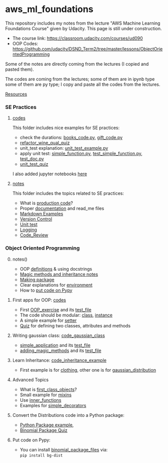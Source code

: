 # aws_ml_foundations

This repository includes my notes from the lecture "AWS Machine Learning Foundations Course" given by Udacity.
This page is still under construction. 

- The course link: https://classroom.udacity.com/courses/ud090
- OOP Codes: https://github.com/udacity/DSND_Term2/tree/master/lessons/ObjectOrientedProgramming

Some of the notes are directly coming from the lectures (I copied and pasted them). 

The codes are coming from the lectures; some of them are in ipynb type some of them are py type; I copy and paste all the 
codes from the lectures.

[Resources](https://github.com/pelinbalci/aws_ml_foundations/blob/master/Resources.md)

### SE Practices

1. [codes](https://github.com/pelinbalci/aws_ml_foundations/tree/master/SE_Practices/codes)

    This folder includes nice examples for SE practices: 
        
    - check the durations: [books_code.py](https://github.com/pelinbalci/aws_ml_foundations/blob/master/SE_Practices/codes/0_optimizing_code_common_books.py), [gift_code.py](https://github.com/pelinbalci/aws_ml_foundations/blob/master/SE_Practices/codes/1_optimizing_code_holiday_gifts.py)
    - [refactor_wine_qual_quiz](https://github.com/pelinbalci/aws_ml_foundations/blob/master/SE_Practices/codes/2_refactor_wine_quality.py)   
    - unit_test explanation: [unit_test_example.py](https://github.com/pelinbalci/aws_ml_foundations/blob/master/SE_Practices/codes/3_unit_test_simple_ex.py)
    - apply unit test: [simple_function.py](https://github.com/pelinbalci/aws_ml_foundations/blob/master/SE_Practices/codes/simple_function.py), [test_simple_function.py](https://github.com/pelinbalci/aws_ml_foundations/blob/master/SE_Practices/codes/test_simple_function.py), [test_doc.py]()  
    - [unit_test_quiz](https://github.com/pelinbalci/aws_ml_foundations/blob/master/SE_Practices/codes/test_nearest.py)
    
    I also added jupyter notebooks [here](https://github.com/pelinbalci/aws_ml_foundations/tree/master/SE_Practices/jupyter_notebooks)

2. [notes](https://github.com/pelinbalci/aws_ml_foundations/tree/master/SE_Practices/notes)
    
    This folder includes the topics related to SE practices:
    
    - What is [production code](https://github.com/pelinbalci/aws_ml_foundations/blob/master/SE_Practices/notes/1_Production_Code.md)?
    - Proper [documentation](https://github.com/pelinbalci/aws_ml_foundations/blob/master/SE_Practices/notes/2_Documentation.md) and read_me files
    - [Markdown Examples](https://github.com/pelinbalci/aws_ml_foundations/blob/master/SE_Practices/notes/3_Markdown_Examples.md)
    - [Version Control](https://github.com/pelinbalci/aws_ml_foundations/blob/master/SE_Practices/notes/4_Version_Control.md)
    - [Unit test](https://github.com/pelinbalci/aws_ml_foundations/blob/master/SE_Practices/notes/5_Unit_Test.md)
    - [Logging](https://github.com/pelinbalci/aws_ml_foundations/blob/master/SE_Practices/notes/6_Logging.md)
    - [Code_Review](https://github.com/pelinbalci/aws_ml_foundations/blob/master/SE_Practices/notes/7_Code_Review.md)
 
 
### Object Oriented Programming

0. notes()
    - OOP [definitions](https://github.com/pelinbalci/aws_ml_foundations/blob/master/OOP/notes/0_OOP_definitions.md) & using docstrings
    - [Magic methods and inheritance notes](https://github.com/pelinbalci/aws_ml_foundations/blob/master/OOP/notes/1_magic_methods_inheritance.md)
    - [Making package](https://github.com/pelinbalci/aws_ml_foundations/blob/master/OOP/notes/2_making_package.md)
    - Clear explanations for [environment](https://github.com/pelinbalci/aws_ml_foundations/blob/master/OOP/notes/3_environments.md)
    - How to [put code on Pypy](https://github.com/pelinbalci/aws_ml_foundations/blob/master/OOP/notes/4_upload_to_pypy.md)
    
1. First apps for OOP: [codes](https://github.com/pelinbalci/aws_ml_foundations/tree/master/OOP/codes)
    
    - First [OOP_exercise](https://github.com/pelinbalci/aws_ml_foundations/blob/master/OOP/codes/shirt_example.py) and its [test_file](https://github.com/pelinbalci/aws_ml_foundations/blob/master/OOP/codes/test_shirt_ex.py)
    - The code should be modular: [class](https://github.com/pelinbalci/aws_ml_foundations/blob/master/OOP/codes/modular_shirt_class.py), [instance](https://github.com/pelinbalci/aws_ml_foundations/blob/master/OOP/codes/modular_shirt_example.py)
    - A simple example for [setter](https://github.com/pelinbalci/aws_ml_foundations/blob/master/OOP/codes/setter_example.py)
    - [Quiz](https://github.com/pelinbalci/aws_ml_foundations/blob/master/OOP/codes/quiz_exercise.py) for defining two classes, attributes and methods

2. Writing gaussian class: [code_gaussian_class](https://github.com/pelinbalci/aws_ml_foundations/tree/master/OOP/code_gaussian_class)

    - [simple_application](https://github.com/pelinbalci/aws_ml_foundations/blob/master/OOP/code_gaussian_class/gaussian_distribution_exercise.py) and its [test_file](https://github.com/pelinbalci/aws_ml_foundations/blob/master/OOP/code_gaussian_class/test.py)
    - [adding_magic_methods](https://github.com/pelinbalci/aws_ml_foundations/blob/master/OOP/code_gaussian_class/gaussian_with_magic.py) and its [test_file](https://github.com/pelinbalci/aws_ml_foundations/blob/master/OOP/code_gaussian_class/test_magic.py)
    
3. Learn Inheritance: [code_inheritance_example](https://github.com/pelinbalci/aws_ml_foundations/tree/master/OOP/code_inheritance_example)
    - First example is for [clothing](https://github.com/pelinbalci/aws_ml_foundations/blob/master/OOP/code_inheritance_example/clothing_example.py), other one is for [gaussian_distribution](https://github.com/pelinbalci/aws_ml_foundations/blob/master/OOP/code_inheritance_example/gaussian_distribution.py)
    
4. Advanced Topics 
    - What is [first_class_objects](https://github.com/pelinbalci/aws_ml_foundations/blob/master/OOP/advanced_topics/first_class_objects.py)?
    - Small example for [mixins](https://github.com/pelinbalci/aws_ml_foundations/blob/master/OOP/advanced_topics/mixin.py)
    - Use [inner_functions](https://github.com/pelinbalci/aws_ml_foundations/blob/master/OOP/advanced_topics/inner_functions.py)
    - Examples for [simple_decorators](https://github.com/pelinbalci/aws_ml_foundations/blob/master/OOP/advanced_topics/simple_decorators.py)
    
5. Convert the Distributions code into a Python package:
    - [Python Package example](https://github.com/pelinbalci/aws_ml_foundations/blob/master/OOP/python_package/), 
    - [Binomial Package Quiz](https://github.com/pelinbalci/aws_ml_foundations/blob/master/OOP/quiz_binomial_package)
   
6. Put code on Pypy:
    - You can install [binomial_package_files](https://github.com/pelinbalci/aws_ml_foundations/blob/master/OOP/binomial_package_files) via:   
   `pip install bg-dist`
   